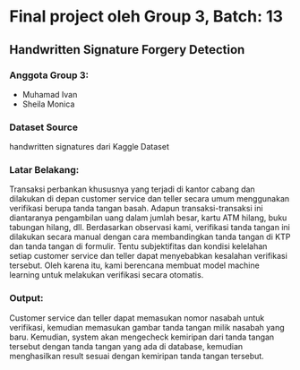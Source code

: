 # Final project oleh Group 3, Batch: 13
## Handwritten Signature Forgery Detection

### Anggota Group 3:

- Muhamad Ivan
- Sheila Monica

### Dataset Source
handwritten signatures dari Kaggle Dataset

### Latar Belakang:
Transaksi perbankan khususnya yang terjadi di kantor cabang dan dilakukan di depan customer service dan teller secara umum menggunakan verifikasi berupa tanda tangan basah. Adapun transaksi-transaksi ini diantaranya pengambilan uang dalam jumlah besar, kartu ATM hilang, buku tabungan hilang, dll. Berdasarkan observasi kami, verifikasi tanda tangan ini dilakukan secara manual dengan cara membandingkan tanda tangan di KTP dan tanda tangan di formulir. Tentu subjektifitas dan kondisi kelelahan setiap customer service dan teller dapat menyebabkan kesalahan verifikasi tersebut. Oleh karena itu, kami berencana membuat model machine learning untuk melakukan verifikasi secara otomatis.

### Output:
Customer service dan teller dapat memasukan nomor nasabah untuk verifikasi, kemudian memasukan gambar tanda tangan milik nasabah yang baru. Kemudian, system akan mengecheck kemiripan dari tanda tangan tersebut dengan tanda tangan yang ada di database, kemudian menghasilkan result sesuai dengan kemiripan tanda tangan tersebut.